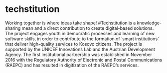 # techstitution

Working together is where ideas take shape! #Techstitution is a knowledge-sharing mean and a direct contribution to create digital-based solutions. The project engages youth in democratic processes and learning of new software skills, in order to contribute to the formation of ‘smart institutions’ that deliver high-quality services to Kosovo citizens. The project is supported by the UNICEF Innovations Lab and the Austrian Development Agency. The first institutional partnership was established in November 2016 with the Regulatory Authority of Electronic and Postal Communications (RAEPC) and has resulted in digitization of the RAEPC’s services. 
